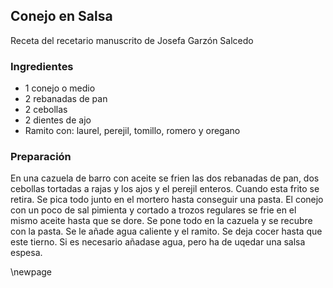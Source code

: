 ## Conejo en Salsa

Receta del recetario manuscrito de Josefa Garzón Salcedo

### Ingredientes

- 1 conejo o medio
- 2 rebanadas de pan
- 2 cebollas
- 2 dientes de ajo
- Ramito con: laurel, perejil, tomillo, romero y oregano


### Preparación

En una cazuela de barro con aceite se frien las dos rebanadas de pan,
dos cebollas tortadas a rajas y los ajos y el perejil enteros.
Cuando esta frito se retira.
Se pica todo junto en el mortero hasta conseguir una pasta.
El conejo con un poco de sal pimienta y cortado a trozos
regulares se frie en el mismo aceite hasta que se dore.
Se pone todo en la cazuela y se recubre con la pasta.
Se le añade agua caliente y el ramito.
Se deja cocer hasta que este tierno.
Si es necesario añadase agua, pero ha de uqedar una salsa espesa.


\newpage
